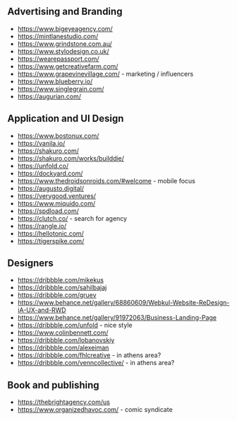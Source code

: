 
## Advertising and Branding
* https://www.bigeyeagency.com/
* https://mintlanestudio.com/
* https://www.grindstone.com.au/
* https://www.stylodesign.co.uk/
* https://wearepassport.com/
* https://www.getcreativefarm.com/
* https://www.grapevinevillage.com/ - marketing / influencers
* https://www.blueberry.io/
* https://www.singlegrain.com/
* https://augurian.com/

## Application and UI Design
* https://www.bostonux.com/
* https://vanila.io/
* https://shakuro.com/
* https://shakuro.com/works/builddie/
* https://unfold.co/
* https://dockyard.com/
* https://www.thedroidsonroids.com/#welcome -  mobile focus
* https://augusto.digital/
* https://verygood.ventures/
* https://www.miquido.com/
* https://spdload.com/
* https://clutch.co/ - search for  agency
* https://rangle.io/
* https://hellotonic.com/
* https://tigerspike.com/

## Designers
* https://dribbble.com/mikekus
* https://dribbble.com/sahilbajaj
* https://dribbble.com/gruev
* https://www.behance.net/gallery/68860609/Webkul-Website-ReDesign-iA-UX-and-RWD
* https://www.behance.net/gallery/91972063/Business-Landing-Page
* https://dribbble.com/unfold - nice style
* https://www.colinbennett.com/
* https://dribbble.com/lobanovskiy
* https://dribbble.com/alexeiman
* https://dribbble.com/fhlcreative - in athens area?
* https://dribbble.com/venncollective/ - in athens area?

## Book and publishing
* https://thebrightagency.com/us
* https://www.organizedhavoc.com/ - comic syndicate